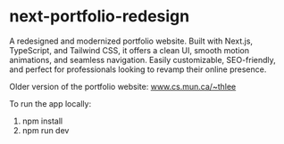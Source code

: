 # next-portfolio-redesign
A redesigned and modernized portfolio website. Built with Next.js, TypeScript, and Tailwind CSS, it offers a clean UI, smooth motion animations, and seamless navigation. Easily customizable, SEO-friendly, and perfect for professionals looking to revamp their online presence.


Older version of the portfolio website: www.cs.mun.ca/~thlee


To run the app locally:
1. npm install
2. npm run dev
